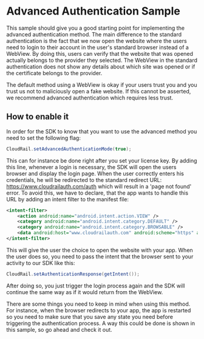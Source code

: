 # Advanced Authentication Sample

This sample should give you a good starting point for implementing the advanced authentication method. The main difference to the standard authentication is the fact that we now open the website where the users need to login to their account in the user's standard browser instead of a WebView. By doing this, users can verify that the website that was opened actually belongs to the provider they selected. The WebView in the standard authentication does not show any details about which site was opened or if the certificate belongs to the provider.

The default method using a WebView is okay if your users trust you and you trust us not to maliciously open a fake website.
If this cannot be asserted, we recommend advanced authentication which requires less trust.

## How to enable it

In order for the SDK to know that you want to use the advanced method you need to set the following flag:

```java
CloudRail.setAdvancedAuthenticationMode(true);
```

This can for instance be done right after you set your license key. By adding this line, whenever a login is necessary, the SDK will open the users browser and display the login page. When the user correctly enters his credentials, he will be redirected to the standard redirect URL: https://www.cloudrailauth.com/auth which will result in a 'page not found' error. To avoid this, we have to declare, that the app wants to handle this URL by adding an intent filter to the manifest file:

```xml
<intent-filter>
    <action android:name="android.intent.action.VIEW" />
    <category android:name="android.intent.category.DEFAULT" />
    <category android:name="android.intent.category.BROWSABLE" />
    <data android:host="www.cloudrailauth.com" android:scheme="https" android:path="/auth" />
</intent-filter>
```

This will give the user the choice to open the website with your app. When the user does so, you need to pass the intent that the browser sent to your activity to our SDK like this:

```java
CloudRail.setAuthenticationResponse(getIntent());
```

After doing so, you just trigger the login process again and the SDK will continue the same way as if it would return from the WebView.

There are some things you need to keep in mind when using this method. For instance, when the browser redirects to your app, the app is restarted so you need to make sure that you save any state you need before triggering the authentication process. A way this could be done is shown in this sample, so go ahead and check it out.
